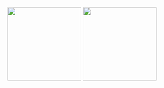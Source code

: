 <div>
  <img height="170em" src="https://github-readme-stats.vercel.app/api?username=xxGabrielNeryxx&show_icons=true&theme=gruvbox">
  <img height="170em" src="https://github-readme-stats.vercel.app/api/pin/?username=xxGabrielNeryxx&theme=gruvbox">
</div>


